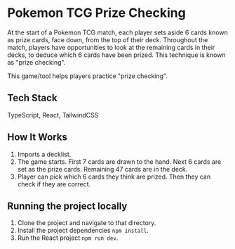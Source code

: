 # Pokemon TCG Prize Checking
At the start of a Pokemon TCG match, each player sets aside 6 cards known as prize cards, face down, from the top of their deck. Throughout the match, players have opportunities to look at the remaining cards in their decks, to deduce which 6 cards have been prized. This technique is known as "prize checking".

This game/tool helps players practice "prize checking".

## Tech Stack
TypeScript, React, TailwindCSS

## How It Works
1. Imports a decklist.
2. The game starts. First 7 cards are drawn to the hand. Next 6 cards are set as the prize cards. Remaining 47 cards are in the deck.
3. Player can pick which 6 cards they think are prized. Then they can check if they are correct.

## Running the project locally
1. Clone the project and navigate to that directory.
2. Install the project dependencies `npm install`.
3. Run the React project `npm run dev`.
